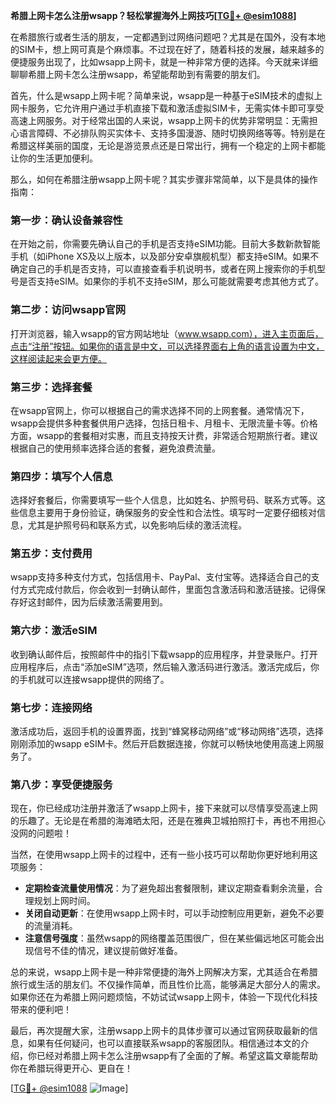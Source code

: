 **希腊上网卡怎么注册wsapp？轻松掌握海外上网技巧[[TG💪+ @esim1088](https://t.me/s/esim1088)]**

在希腊旅行或者生活的朋友，一定都遇到过网络问题吧？尤其是在国外，没有本地的SIM卡，想上网可真是个麻烦事。不过现在好了，随着科技的发展，越来越多的便捷服务出现了，比如wsapp上网卡，就是一种非常方便的选择。今天就来详细聊聊希腊上网卡怎么注册wsapp，希望能帮助到有需要的朋友们。

首先，什么是wsapp上网卡呢？简单来说，wsapp是一种基于eSIM技术的虚拟上网卡服务，它允许用户通过手机直接下载和激活虚拟SIM卡，无需实体卡即可享受高速上网服务。对于经常出国的人来说，wsapp上网卡的优势非常明显：无需担心语言障碍、不必排队购买实体卡、支持多国漫游、随时切换网络等等。特别是在希腊这样美丽的国度，无论是游览景点还是日常出行，拥有一个稳定的上网卡都能让你的生活更加便利。

那么，如何在希腊注册wsapp上网卡呢？其实步骤非常简单，以下是具体的操作指南：

### **第一步：确认设备兼容性**
在开始之前，你需要先确认自己的手机是否支持eSIM功能。目前大多数新款智能手机（如iPhone XS及以上版本，以及部分安卓旗舰机型）都支持eSIM。如果不确定自己的手机是否支持，可以直接查看手机说明书，或者在网上搜索你的手机型号是否支持eSIM。如果你的手机不支持eSIM，那么可能就需要考虑其他方式了。

### **第二步：访问wsapp官网**
打开浏览器，输入wsapp的官方网站地址（www.wsapp.com），进入主页面后，点击“注册”按钮。如果你的语言是中文，可以选择界面右上角的语言设置为中文，这样阅读起来会更方便。

### **第三步：选择套餐**
在wsapp官网上，你可以根据自己的需求选择不同的上网套餐。通常情况下，wsapp会提供多种套餐供用户选择，包括日租卡、月租卡、无限流量卡等。价格方面，wsapp的套餐相对实惠，而且支持按天计费，非常适合短期旅行者。建议根据自己的使用频率选择合适的套餐，避免浪费流量。

### **第四步：填写个人信息**
选择好套餐后，你需要填写一些个人信息，比如姓名、护照号码、联系方式等。这些信息主要用于身份验证，确保服务的安全性和合法性。填写时一定要仔细核对信息，尤其是护照号码和联系方式，以免影响后续的激活流程。

### **第五步：支付费用**
wsapp支持多种支付方式，包括信用卡、PayPal、支付宝等。选择适合自己的支付方式完成付款后，你会收到一封确认邮件，里面包含激活码和激活链接。记得保存好这封邮件，因为后续激活需要用到。

### **第六步：激活eSIM**
收到确认邮件后，按照邮件中的指引下载wsapp的应用程序，并登录账户。打开应用程序后，点击“添加eSIM”选项，然后输入激活码进行激活。激活完成后，你的手机就可以连接wsapp提供的网络了。

### **第七步：连接网络**
激活成功后，返回手机的设置界面，找到“蜂窝移动网络”或“移动网络”选项，选择刚刚添加的wsapp eSIM卡。然后开启数据连接，你就可以畅快地使用高速上网服务了。

### **第八步：享受便捷服务**
现在，你已经成功注册并激活了wsapp上网卡，接下来就可以尽情享受高速上网的乐趣了。无论是在希腊的海滩晒太阳，还是在雅典卫城拍照打卡，再也不用担心没网的问题啦！

当然，在使用wsapp上网卡的过程中，还有一些小技巧可以帮助你更好地利用这项服务：

- **定期检查流量使用情况**：为了避免超出套餐限制，建议定期查看剩余流量，合理规划上网时间。
- **关闭自动更新**：在使用wsapp上网卡时，可以手动控制应用更新，避免不必要的流量消耗。
- **注意信号强度**：虽然wsapp的网络覆盖范围很广，但在某些偏远地区可能会出现信号不佳的情况，建议提前做好准备。

总的来说，wsapp上网卡是一种非常便捷的海外上网解决方案，尤其适合在希腊旅行或生活的朋友们。不仅操作简单，而且性价比高，能够满足大部分人的需求。如果你还在为希腊上网问题烦恼，不妨试试wsapp上网卡，体验一下现代化科技带来的便利吧！

最后，再次提醒大家，注册wsapp上网卡的具体步骤可以通过官网获取最新的信息，如果有任何疑问，也可以直接联系wsapp的客服团队。相信通过本文的介绍，你已经对希腊上网卡怎么注册wsapp有了全面的了解。希望这篇文章能帮助你在希腊玩得更开心、更自在！

[[TG💪+ @esim1088](https://t.me/s/esim1088) ![Image](https://i.postimg.cc/4NQfJmqS/Snipaste-2025-05-13-00-14-12.png)]